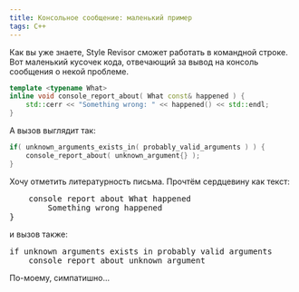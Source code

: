 ```yaml
---
title: Консольное сообщение: маленький пример
tags: C++
---
```


Как вы уже знаете, Style Revisor сможет работать в командной строке. Вот маленький кусочек кода, отвечающий за вывод на консоль сообщения о некой проблеме.
```cpp
template <typename What>
inline void console_report_about( What const& happened ) {
    std::cerr << "Something wrong: " << happened() << std::endl;
}
```

А вызов выглядит так:
```cpp
if( unknown_arguments_exists_in( probably_valid_arguments ) ) {
    console_report_about( unknown_argument{} );
}
```

Хочу отметить литературность письма. Прочтём сердцевину как текст:
<pre>
    console report about What happened
        Something wrong happened 
}
</pre>
и вызов также:
<pre>
if unknown arguments exists in probably valid arguments
    console report about unknown argument
</pre>

По-моему, симпатишно...
